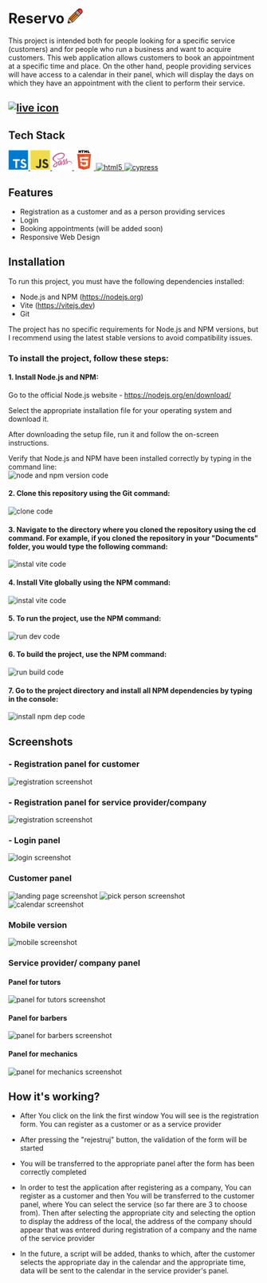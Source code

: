 # Reservo <img src="./src/img/pencil.png" alt="pencil icon" width="30px">



This project is intended both for people looking for a specific service (customers) and for people who run a business and want to acquire customers. This web application allows customers to book an appointment at a specific time and place. On the other hand, people providing services will have access to a calendar in their panel, which will display the days on which they have an appointment with the client to perform their service.

## <a href="https://myreservo.github.io/Reservo-frontend/" target="_blank" rel="noreferrer"> <img src="https://w7.pngwing.com/pngs/286/384/png-transparent-live-streaming-youtube-button-online-internet-social-media-media-icon.png" alt="live icon" width="70" height="40" /> </a>



## Tech Stack

 <a href="https://www.typescriptlang.org/" target="_blank" rel="noreferrer"><img src="https://raw.githubusercontent.com/devicons/devicon/master/icons/typescript/typescript-original.svg" alt="typescript" width="40" height="40"/> </a>
 <a href="https://developer.mozilla.org/en-US/docs/Web/JavaScript" target="_blank" rel="noreferrer" > <img src="https://raw.githubusercontent.com/devicons/devicon/master/icons/javascript/javascript-original.svg" alt="javascript" width="40" height="40"/> </a>
 <a href="https://sass-lang.com" target="_blank" rel="noreferrer"> <img src="https://raw.githubusercontent.com/devicons/devicon/master/icons/sass/sass-original.svg" alt="sass" width="40" height="40"/> </a> <a href="https://www.w3.org/html/" target="_blank" rel="noreferrer"> <img src="https://raw.githubusercontent.com/devicons/devicon/master/icons/html5/html5-original-wordmark.svg" alt="html5" width="40" height="40"/> </a>  <a href="https://vitejs.dev/" target="_blank" rel="noreferrer"> <img src="https://www.svgrepo.com/show/374167/vite.svg" alt="html5" width="40" height="40"/> </a> 
 <a href="https://www.cypress.io" target="_blank" rel="noreferrer"> <img src="https://media.slid.es/avatars/1098231/Cypress_Logomark_Color_Dark_BG.jpg" alt="cypress" width="40" height="40"/> </a>


## Features

- Registration as a customer and as a person providing services
- Login
- Booking appointments (will be added soon)
- Responsive Web Design


## Installation

To run this project, you must have the following dependencies installed:
- Node.js and NPM (https://nodejs.org)
- Vite (https://vitejs.dev)
- Git

The project has no specific requirements for Node.js and NPM versions, but I recommend using the latest stable versions to avoid compatibility issues.
### To install the project, follow these steps:
#### 1. Install Node.js and NPM:

Go to the official Node.js website - https://nodejs.org/en/download/

Select the appropriate installation file for your operating system and download it.

After downloading the setup file, run it and follow the on-screen instructions.

Verify that Node.js and NPM have been installed correctly by typing in the command line: <br>
 <img src="https://github.com/MyReservo/Reservo-frontend/blob/master/assets/img/npm-version.png" alt="node and npm version code" width="650" height="180"/> 

#### 2. Clone this repository using the Git command: 
<img src="https://raw.githubusercontent.com/MyReservo/Reservo-frontend/master/assets/img/clone.png" alt="clone code" width="680" height="130" />

#### 3. Navigate to the directory where you cloned the repository using the cd command. For example, if you cloned the repository in your "Documents" folder, you would type the following command:
<img src="https://github.com/MyReservo/Reservo-frontend/blob/master/assets/img/cd.png" alt="instal vite code" width="460" height="130" />

 #### 4. Install Vite globally using the NPM command:
<img src="https://github.com/MyReservo/Reservo-frontend/blob/master/assets/img/vite.png" alt="instal vite code" width="300" height="130" />

#### 5. To run the project, use the NPM command:
<img src="https://github.com/MyReservo/Reservo-frontend/blob/master/assets/img/runDev.png" alt="run dev code" width="220" height="110" />

#### 6. To build the project, use the NPM command:
<img src="https://github.com/MyReservo/Reservo-frontend/blob/master/assets/img/buildDev.png" alt="run build code" width="760" height="130" />

#### 7. Go to the project directory and install all NPM dependencies by typing in the console:
<img src="https://github.com/MyReservo/Reservo-frontend/blob/master/assets/img/npmInstall.png" alt="install npm dep code" width="220" height="130" />

## Screenshots
### - Registration panel for customer
<img src="https://raw.githubusercontent.com/MyReservo/Reservo-frontend/master/assets/screenshots/registration-panel.png" alt="registration screenshot" style="width:60%;">

### - Registration panel for service provider/company
<img src="https://github.com/MyReservo/Reservo-frontend/blob/master/assets/screenshots/registration-company.png" alt="registration screenshot" style="width:60%;">

### - Login panel
<img src="https://github.com/MyReservo/Reservo-frontend/blob/master/assets/screenshots/login.png" alt="login screenshot" style="width:60%;">

### Customer panel
<img src="https://github.com/MyReservo/Reservo-frontend/blob/master/assets/screenshots/customer-header.png" alt="landing page screenshot" style="width:70%;">
<img src="https://github.com/MyReservo/Reservo-frontend/blob/master/assets/screenshots/your-visit.png" alt="pick person screenshot" style="width:60%;">
<img src="https://github.com/MyReservo/Reservo-frontend/blob/master/assets/screenshots/calendar-customer.png" alt="calendar screenshot" style="width:60%;">

### Mobile version
<img src="https://github.com/MyReservo/Reservo-frontend/blob/master/assets/screenshots/mobile-customer-panel.png" alt="mobile screenshot" style="width:50%;">


### Service provider/ company panel
#### Panel for tutors
<img src="https://github.com/MyReservo/Reservo-frontend/blob/master/assets/screenshots/tutor-panel.png" alt="panel for tutors screenshot" style="width:70%;">

#### Panel for barbers
<img src="https://github.com/MyReservo/Reservo-frontend/blob/master/assets/screenshots/barber.png" alt="panel for barbers screenshot" style="width:70%;">

#### Panel for mechanics
<img src="https://github.com/MyReservo/Reservo-frontend/blob/master/assets/screenshots/mechanic.png" alt="panel for mechanics screenshot" style="width:70%;">


 ## How it's working?
 
 - After You click on the link the first window You will see is the registration form.  You can register as a customer or as a service provider
 - After pressing the "rejestruj" button, the validation of the form will be started
 - You will be transferred to the appropriate panel after the form has been correctly completed
 - In order to test the application after registering as a company, You can register as a customer and then You will be transferred to the customer panel, where You can select the service (so far there are 3 to choose from). Then after selecting the appropriate city and selecting the option to display the address of the local, the address of the company should appear that was entered during registration of a company and the name of the service provider
 
 - In the future, a script will be added, thanks to which, after the customer selects the appropriate day in the calendar and the appropriate time, data will be sent to the calendar in the service provider's panel.
